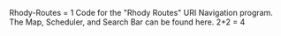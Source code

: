 Rhody-Routes
= 1
Code for the "Rhody Routes" URI Navigation program. The Map, Scheduler, and Search Bar can be found here.
2+2 = 4
